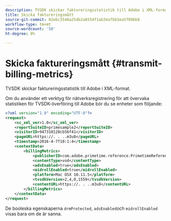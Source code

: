 ```yaml
---
description: TVSDK skickar faktureringsstatistik till Adobe i XML-format.
title: Skicka faktureringsmått
source-git-commit: 02ebc3548a254b2a6554f1ab34afbb3ea5f09bb8
workflow-type: tm+mt
source-wordcount: '58'
ht-degree: 0%

---
```


# Skicka faktureringsmått {#transmit-billing-metrics}

TVSDK skickar faktureringsstatistik till Adobe i XML-format.

<!--<a id="example_13ABDB1CC0B549968A534765378DA3A0"></a>-->

Om du använder ett verktyg för nätverksregistrering för att övervaka statistiken för TVSDK-överföring till Adobe bör du se enheter som följande:

```xml
<?xml version="1.0" encoding="UTF-8"?>
<request>
    <sc_xml_ver>1.0</sc_xml_ver>
    <reportSuiteID>primesample2</reportSuiteID>
    <visitorID>947310128cb56f41</visitorID>
    <pageURL>https://. . ..m3u8</pageURL>
    <timestamp>2016-4-7T10:1:4</timestamp>
    <contextData>
        <billingMetrics>
            <publisherID>com.adobe.primetime.reference.PrimetimeReference</publisherID>
            <contentType>vod</contentType>
            <adsEnabled>true</adsEnabled>
            <midrollEnabled>true</midrollEnabled>
            <platform>Mac OSX 10.11.5</platform>
            <tvsdkVersion>2,4,0,1559</tvsdkVersion>
            <contentURL>https://. . ..m3u8</contentURL>
        </billingMetrics>
    </contextData>
</request>
```

De booleska egenskaperna `drmProtected`, `adsEnabled`och `midrollEnabled` visas bara om de är sanna.
